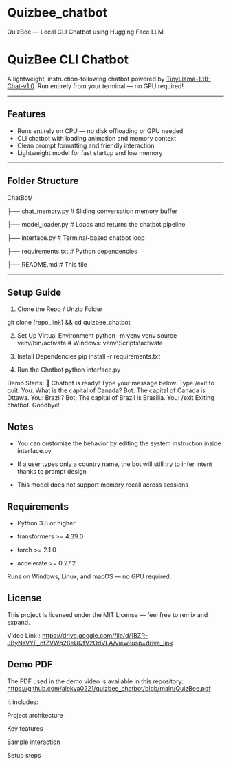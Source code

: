 # Quizbee_chatbot
QuizBee — Local CLI Chatbot using Hugging Face LLM

#  QuizBee CLI Chatbot

A lightweight, instruction-following chatbot powered by [TinyLlama-1.1B-Chat-v1.0](https://huggingface.co/TinyLlama/TinyLlama-1.1B-Chat-v1.0). Run entirely from your terminal — no GPU required!

---

##  Features

-  Runs entirely on CPU — no disk offloading or GPU needed
-  CLI chatbot with loading animation and memory context
-  Clean prompt formatting and friendly interaction
-  Lightweight model for fast startup and low memory

---

##  Folder Structure

ChatBot/ 

├── chat_memory.py # Sliding conversation memory buffer 

├── model_loader.py # Loads and returns the chatbot pipeline 

├── interface.py # Terminal-based chatbot loop 

├── requirements.txt # Python dependencies 

├── README.md # This file 


---

## Setup Guide


1. Clone the Repo / Unzip Folder

git clone [repo_link] && cd quizbee_chatbot

2. Set Up Virtual Environment
python -m venv venv
source venv/bin/activate  # Windows: venv\Scripts\activate

3. Install Dependencies
pip install -r requirements.txt

4. Run the Chatbot
python interface.py

Demo Starts:
💬 Chatbot is ready! Type your message below. Type /exit to quit.
You: What is the capital of Canada?
Bot: The capital of Canada is Ottawa.
You: Brazil?
Bot: The capital of Brazil is Brasilia.
You: /exit
Exiting chatbot. Goodbye!


## Notes
- You can customize the behavior by editing the system instruction inside interface.py

- If a user types only a country name, the bot will still try to infer intent thanks to prompt design

- This model does not support memory recall across sessions

## Requirements
- Python 3.8 or higher

- transformers >= 4.39.0

- torch >= 2.1.0

- accelerate >= 0.27.2

Runs on Windows, Linux, and macOS — no GPU required.


## License
This project is licensed under the MIT License — feel free to remix and expand.

Video Link : https://drive.google.com/file/d/1BZR-JByNsVYF_nfZVWq28eUQfV2OdVLA/view?usp=drive_link

## Demo PDF
The PDF used in the demo video is available in this repository: https://github.com/alekya0221/quizbee_chatbot/blob/main/QuizBee.pdf

It includes:

Project architecture

Key features

Sample interaction

Setup steps

